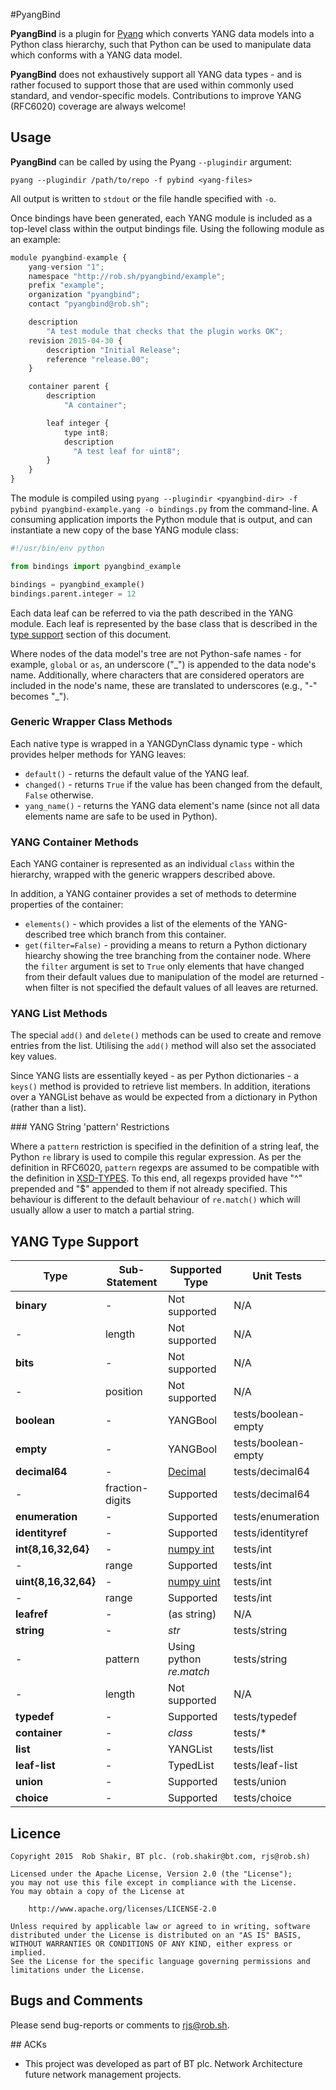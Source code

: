#PyangBind

**PyangBind** is a plugin for [Pyang](https://github.com/mbj4668/pyang) which converts YANG data models into a Python class hierarchy, such that Python can be used to manipulate data which conforms with a YANG data model.

**PyangBind** does not exhaustively support all YANG data types - and is rather focused to support those that are used within commonly used standard, and vendor-specific models. Contributions to improve YANG (RFC6020) coverage are always welcome!

## Usage

**PyangBind** can be called by using the Pyang ```--plugindir``` argument:

```
pyang --plugindir /path/to/repo -f pybind <yang-files>
```

All output is written to ```stdout``` or the file handle specified with ```-o```.

Once bindings have been generated, each YANG module is included as a top-level class within the output bindings file. Using the following module as an example:

```javascript
module pyangbind-example {
    yang-version "1";
    namespace "http://rob.sh/pyangbind/example";
    prefix "example";
    organization "pyangbind";
    contact "pyangbind@rob.sh";

    description
        "A test module that checks that the plugin works OK";
    revision 2015-04-30 {
        description "Initial Release";
        reference "release.00";
    }

    container parent {
        description
            "A container";

        leaf integer {
            type int8;
            description
              "A test leaf for uint8";
        }
    }
}
```

The module is compiled using ```pyang --plugindir <pyangbind-dir> -f pybind pyangbind-example.yang -o bindings.py``` from the command-line. A consuming application imports the Python module that is output, and can instantiate a new copy of the base YANG module class:

```python
#!/usr/bin/env python

from bindings import pyangbind_example

bindings = pyangbind_example()
bindings.parent.integer = 12
```

Each data leaf can be referred to via the path described in the YANG module. Each leaf is represented by the base class that is described in the [type support](#type-support) section of this document.

Where nodes of the data model's tree are not Python-safe names - for example, ```global``` or ```as```,  an underscore ("\_") is appended to the data node's name. Additionally, where characters that are considered operators are included in the node's name, these are translated to underscores (e.g., "-" becomes "\_").

### Generic Wrapper Class Methods
Each native type is wrapped in a YANGDynClass dynamic type - which provides helper methods for YANG leaves:

* ```default()``` - returns the default value of the YANG leaf.
* ```changed()``` - returns ```True``` if the value has been changed from the default, ```False``` otherwise.
* ```yang_name()``` - returns the YANG data element's name (since not all data elements name are safe to be used in Python).

### YANG Container Methods

Each YANG container is represented as an individual ```class``` within the hierarchy, wrapped with the generic wrappers described above.

In addition, a YANG container provides a set of methods to determine properties of the container:

 * ```elements()``` - which provides a list of the elements of the YANG-described tree which branch from this container.
 * ```get(filter=False)``` - providing a means to return a Python dictionary hiearchy showing the tree branching from the container node. Where the ```filter``` argument is set to ```True``` only elements that have changed from their default values due to manipulation of the model are returned - when filter is not specified the default values of all leaves are returned.

### YANG List Methods

The special ```add()``` and ```delete()``` methods can be used to create and remove entries from the list. Utilising the ```add()``` method will also set the associated key values.

Since YANG lists are essentially keyed - as per Python dictionaries - a ```keys()``` method is provided to retrieve list members. In addition, iterations over a YANGList behave as would be expected from a dictionary in Python (rather than a list).

### YANG String 'pattern' Restrictions

Where a ```pattern``` restriction is specified in the definition of a string leaf, the Python ```re``` library is used to compile this regular expression. As per the definition in RFC6020, ```pattern``` regexps are assumed to be compatible with the definition in [XSD-TYPES](http://www.w3.org/TR/2004/REC-xmlschema-2-20041028/). To this end, all regexps provided have "^" prepended and "$" appended to them if not already specified. This behaviour is different to the default behaviour of ```re.match()``` which will usually allow a user to match a partial string.

## <a anchor="type-support"></a>YANG Type Support

**Type**            | **Sub-Statement**   | **Supported Type**      | **Unit Tests**  
--------------------|--------------------|--------------------------|---------------
**binary**          | -                   | Not supported           | N/A
-                   | length              | Not supported           | N/A
**bits**            | -                   | Not supported           | N/A
-                   | position            | Not supported           | N/A
**boolean**         | -                   | YANGBool                | tests/boolean-empty
**empty**           | -                   | YANGBool                | tests/boolean-empty
**decimal64**       | -                   | [Decimal](https://docs.python.org/2/library/decimal.html) | tests/decimal64 
-                   | fraction-digits     | Supported               | tests/decimal64
**enumeration**     | -                   | Supported               | tests/enumeration
**identityref**     | -                   | Supported               | tests/identityref
**int{8,16,32,64}** | -                   | [numpy int](http://docs.scipy.org/doc/numpy/user/basics.types.html) | tests/int
-                   | range               | Supported               | tests/int
**uint{8,16,32,64}**| -                   | [numpy uint](http://docs.scipy.org/doc/numpy/user/basics.types.html) | tests/int
-                   | range               | Supported               | tests/int    
**leafref**         | -                   | (as string)             | N/A
**string**          | -                   | *str*                   | tests/string
-                   | pattern             | Using python *re.match* | tests/string
-                   | length              | Not supported           | N/A
**typedef**         | -                   | Supported               | tests/typedef
**container**       | -                   | *class*                 | tests/*
**list**            | -                   | YANGList                | tests/list
**leaf-list**       | -                   | TypedList               | tests/leaf-list
**union**           | -                   | Supported               | tests/union
**choice**          | -                   | Supported               | tests/choice

## Licence
             
```
Copyright 2015  Rob Shakir, BT plc. (rob.shakir@bt.com, rjs@rob.sh)

Licensed under the Apache License, Version 2.0 (the "License");
you may not use this file except in compliance with the License.
You may obtain a copy of the License at

    http://www.apache.org/licenses/LICENSE-2.0

Unless required by applicable law or agreed to in writing, software
distributed under the License is distributed on an "AS IS" BASIS,
WITHOUT WARRANTIES OR CONDITIONS OF ANY KIND, either express or implied.
See the License for the specific language governing permissions and
limitations under the License.
```

## Bugs and Comments

Please send bug-reports or comments to rjs@rob.sh.

## ACKs
* This project was developed as part of BT plc. Network Architecture future network management projects.